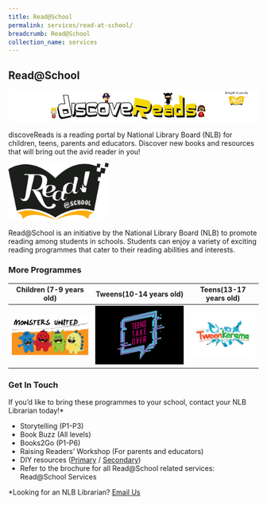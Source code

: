 ```yaml
---
title: Read@School
permalink: services/read-at-school/
breadcrumb: Read@School
collection_name: services
---
```

## **Read@School**

![Discovereads Logo](/images/discoveReadsbanner3.png)

discoveReads is a reading portal by National Library Board (NLB) for children, teens, parents and educators. Discover new books and resources that will bring out the avid reader in you!

<img src="/images/Read_Singapore_Read@school_pantone_secondary.jpg" style="width: 40%;"> 

Read@School is an initiative by the National Library Board (NLB) to promote reading among students in schools. Students can enjoy a variety of exciting reading programmes that cater to their reading abilities and interests.

### **More Programmes**

| **Children (7-9 years old)**  | **Tweens(10-14 years old)** | **Teens(13-17 years old)** |
| ----------------------------- | --------------------------- | -------------------------- |
| [![Monsters United Logo](/images/readatschool/dr-banner.jpg)](unsorted/monsters-united) | [![Tweenkerama Logo](/images/readatschool/teens-takeover-logo-on-black.jpg)](unsorted/tween-kerama) | [![Teens Take Over Logo](/images/readatschool/Tweenkerama-Logo.jpg)](unsorted/teens-takeover) |

### **Get In Touch**

If  you’d like to bring these programmes to your school, contact your NLB Librarian today!*

* Storytelling (P1-P3)
* Book Buzz (All levels)
* Books2Go (P1-P6)
* Raising Readers’ Workshop (For parents and educators)
* DIY resources ([Primary](https://google.com) / [Secondary](https://google.com))
* Refer to the brochure for all Read@School related services: Read@School Services

*Looking for an NLB Librarian? [Email Us](mailto:enquiry@nlb.gov.sg)